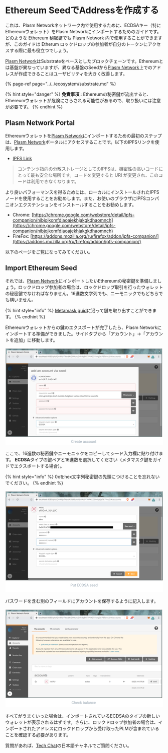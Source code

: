 # Ethereum SeedでAddressを作成する

これは、Plasm Networkネットワーク内で使用するために、ECDSAキー（特にEthereumウォレット）をPlasm Networkにインポートするためのガイドです。どのような Ethereum 秘密鍵でも Plasm Network 内で使用することができますが、このガイドは Etherum ロックドロップの参加者が自分のトークンにアクセスする際に最も役立つでしょう。

[Plasm Network](https://www.plasmnet.io/)はSubstrateをベースとしたブロックチェーンです。Ethereumとは基盤が異なっていますが、異なる基盤のSeedから[Plasm Network](https://www.plasmnet.io/)上でのアドレスが作成できることはユーザビリティを大きく改善します。

{% page-ref page="../../ecosystem/substrate.md" %}

{% hint style="danger" %}
**免責事項 :** Ethereumの秘密鍵が流出すると、Ethereumウォレットが危険にさらされる可能性があるので、取り扱いには注意が必要です。
{% endhint %}

## Plasm Network Portal

Ethereumウォレットを[Plasm Network](https://www.plasmnet.io/)にインポートするための最初のステップは、[Plasm Network](https://www.plasmnet.io/)ポータルにアクセスすることです。以下のIPFSリンクを使用します。

* [IPFS Link](https://ipfs.io/ipfs/QmZQBwe4DeW6aruayemGXA5ysexsqJVRzF6YHHeNPzKi7d)

> コンテンツ指向の分散ストレージとしてのIPFSは、機密性の高いコードにとって最も安全な場所です。コードを変更すると URI が変更され、このコードは利用できなくなります。

より良いパフォーマンスを得るためには、ローカルにインストールされたIPFSノードを使用することをお勧めします。また、お使いのブラウザにIPFSコンパニオンエクステンションをインストールすることをお勧めします。

* Chrome: [https://chrome.google.com/webstore/detail/ipfs-companion/nibjojkomfdiaoajekhjakgkdhaomnch](https://chrome.google.com/webstore/detail/ipfs-companion/nibjojkomfdiaoajekhjakgkdhaomnch)
* FireFox: [https://addons.mozilla.org/ru/firefox/addon/ipfs-companion/](https://addons.mozilla.org/ru/firefox/addon/ipfs-companion/)

以下のページをご覧になってみてください。



## Import Ethereum Seed

それでは、[Plasm Network](https://www.plasmnet.io/)にインポートしたいEthereumの秘密鍵を準備しましょう。ロックドロップ参加者の場合は、ロックドロップ取引を行ったウォレットの秘密鍵でなければなりません。16進数文字列でも、ニーモニックでもどちらでも構いません。

{% hint style="info" %}
[Metamask guid](https://metamask.zendesk.com/hc/en-us/articles/360015289632-How-to-Export-an-Account-Private-Key)に沿って鍵を取り出すことができます。
{% endhint %}

Ethereumウォレットからの鍵のエクスポートが完了したら、Plasm Networkにインポートする準備ができました。サイドタブから「アカウント」→「アカウントを追加」に移動します。

![](../../.gitbook/assets/sukurnshotto-2020-05-31-173619png.png)

ここで、16進数の秘密鍵やニーモニックをコピーしてシード入力欄に貼り付けます。 **ECDSA**タイプの鍵ペアと16進数を選択してください（メタマスク鍵をガイドでエクスポートする場合）。

{% hint style="info" %}
0xをhex文字列秘密鍵の先頭につけることを忘れないでください。
{% endhint %}

![](../../.gitbook/assets/sukurnshotto-2020-05-31-173905png%20%282%29%20%281%29%20%282%29.png)

パスワードを含む別のフィールドにアカウントを保存するように記入します。

![](../../.gitbook/assets/sukurnshotto-2020-05-31-173938png.png)

すべてがうまくいった場合は、インポートされているECDSAのタイプの新しいウォレットが表示されるはずです。さらに、ロックドロップ参加者の場合は、インポートされたアドレスにロックドロップから受け取ったPLMが含まれていることを確認する必要があります。

質問があれば、[Tech Chat](https://discord.gg/Cyjnrxv)の日本語チャネルでご質問ください。

